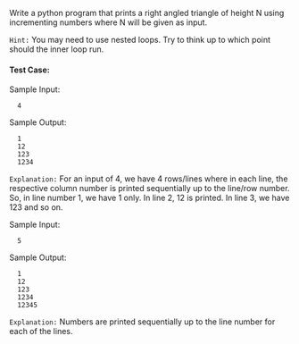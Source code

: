 Write a python program that prints a right angled triangle of height N using incrementing numbers where N will be given as input.

`Hint:` You may need to use nested loops. Try to think up to which point should the inner loop run.

#### Test Case:

Sample Input:

```
  4
```

Sample Output:

```
  1
  12
  123
  1234
```

`Explanation:` For an input of 4, we have 4 rows/lines where in each line, the respective column number is printed sequentially up to the line/row number. So, in line number 1, we have 1 only. In line 2, 12 is printed. In line 3, we have 123 and so on.

Sample Input:

```
  5
```

Sample Output:

```
  1
  12
  123
  1234
  12345
```

`Explanation:` Numbers are printed sequentially up to the line number for each of the lines.
